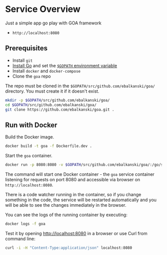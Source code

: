 # Service Overview

Just a simple app go play with GOA framework
- `http://localhost:8080`

## Prerequisites

* Install `git`
* [Install Go](https://golang.org/doc/install) and set the
[`$GOPATH` environment variable](https://github.com/golang/go/wiki/SettingGOPATH)
* Install `docker` and `docker-compose`
* Clone the `goa` repo

The repo must be cloned in the `$GOPATH/src/github.com/ebalkanski/goa/` directory. 
You must create it if it doesn't exist.

```bash
mkdir -p $GOPATH/src/github.com/ebalkanski/goa/
cd $GOPATH/src/github.com/ebalkanski/goa/
git clone https://github.com/ebalkanski/goa.git .
```

## Run with Docker

Build the Docker image.
```bash
docker build -t goa -f Dockerfile.dev .
```

Start the `goa` container.
```bash
docker run -p 8080:8080 -v $GOPATH/src/github.com/ebalkanski/goa/:/go/src/github.com/ebalkanski/goa/ --name goa -d goa
```

The command will start one Docker container - the `goa` service container listening 
for requests on port 8080 and accessible via browser on `http://localhost:8080`.

There is a code watcher running in the container, so if you change something in the code, the service will be restarted automatically and you will be able to see the changes immediately in the browser.

You can see the logs of the running container by executing:
```bash
docker logs -f goa
```

Test it by opening [http://localhost:8080](http://localhost:8080) in a browser or use Curl from command line:
```bash
curl -i -H "Content-Type:application/json" localhost:8080
```